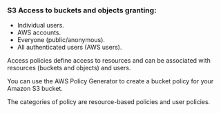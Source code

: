 ### **S3 Access to buckets and objects granting:**

- Individual users.
- AWS accounts.
- Everyone (public/anonymous).
- All authenticated users (AWS users).

Access policies define access to resources and can be associated with resources (buckets and objects) and users.

You can use the AWS Policy Generator to create a bucket policy for your Amazon S3 bucket.

The categories of policy are resource-based policies and user policies.